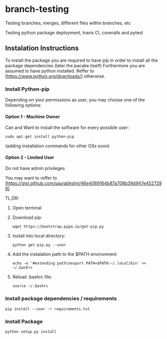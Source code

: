# branch-testing
Testing branches, merges, different files within branches, etc

Testing python package deployment, travis CI, coveralls and pytest


## Instalation Instructions

To install the package you are required to have pip in order to install all the 
package dependencies (later the pacake itself)
Furthermore you are assumed to have python installed. Reffer to [https://www.python.org/downloads/] otherwise.

### Install Python-pip
Depending on your permissions as user, you may choose one of the following options:

#### Option 1 - Machine Owner
Can and Want to install the software for every possible user:

`sudo apt-get install python-pip`

(adding installation commands for other OSs soon)

#### Option 2 - Limited User
Do not have admin privileges

You may want to reffer to [https://gist.github.com/saurabhshri/46e4069164b87a708b39d947e4527298]

TL;DR:
1. Open terminal
2. Download pip: 

	`wget https://bootstrap.pypa.io/get-pip.py`

3. Install into local directory:

	`python get-pip.py --user`

4. Add the instalation path to the $PATH environment:

	`echo -e '#extending path\nexport PATH=$PATH:~/.local/bin' >> ~/.bashrc`

5. Reload .bashrc file: 

	`source ~/.bashrc`

### Install package dependencies / requirements
`pip install --user -r requirements.txt`

### Install Package
`python setup.py install`


